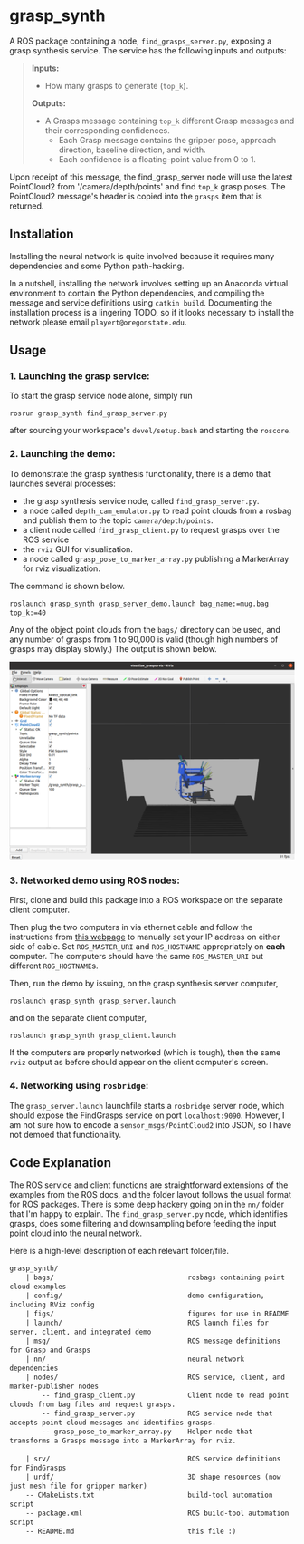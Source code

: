 # grasp_synth
A ROS package containing a node, `find_grasps_server.py`, exposing a grasp synthesis service. 
The service has the following inputs and outputs:

> **Inputs:**
>
> * How many grasps to generate (`top_k`).
>
> **Outputs:**
> * A Grasps message containing `top_k` different Grasp messages and their corresponding confidences.
>   * Each Grasp message contains the gripper pose, approach direction, baseline direction, and width.
>   * Each confidence is a floating-point value from 0 to 1.

Upon receipt of this message, the find_grasp_server node will use the latest PointCloud2 from '/camera/depth/points' and find `top_k` grasp poses. The PointCloud2 message's header is copied into the `grasps` item that is returned.

## Installation
Installing the neural network is quite involved because it requires many dependencies and some Python 
path-hacking.

In a nutshell, installing the network involves setting up an Anaconda virtual environment to contain
the Python dependencies, and compiling the message and service definitions using `catkin build`. 
Documenting the installation process is a lingering TODO, so if it looks necessary to install the network 
please email `playert@oregonstate.edu`.

## Usage

### 1. Launching the grasp service:
To start the grasp service node alone, simply run
```
rosrun grasp_synth find_grasp_server.py
```
after sourcing your workspace's `devel/setup.bash` and starting the `roscore`.

### 2. Launching the demo:
To demonstrate the grasp synthesis functionality, there is a demo that launches several processes:
* the grasp synthesis service node, called `find_grasp_server.py`.
* a node called `depth_cam_emulator.py` to read point clouds from a rosbag and publish them to the topic `camera/depth/points`.
* a client node called `find_grasp_client.py` to request grasps over the ROS service
* the `rviz` GUI for visualization.
* a node called `grasp_pose_to_marker_array.py` publishing a MarkerArray for rviz visualization.

The command is shown below.

```
roslaunch grasp_synth grasp_server_demo.launch bag_name:=mug.bag top_k:=40
```
Any of the object point clouds from the `bags/` directory can be used, and any number of
grasps from 1 to 90,000 is valid (though high numbers of grasps may display slowly.) The output is shown below.

![rviz output](figs/rviz.png)

### 3. Networked demo using ROS nodes:
First, clone and build this package into a ROS workspace on the separate client computer.

Then plug the two computers in via ethernet cable and follow the instructions from [this webpage](https://github.com/brennanyama/RobotOperatingSystem/wiki/ROS-network-setup-between-two-devices-via-ethernet-cable)
to manually set your IP address on either side of cable. Set `ROS_MASTER_URI` and `ROS_HOSTNAME`
appropriately on **each** computer. The computers should have the same `ROS_MASTER_URI` but
different `ROS_HOSTNAME`s. 

Then, run the demo by issuing, on the grasp synthesis server computer,
```
roslaunch grasp_synth grasp_server.launch
```

and on the separate client computer,
```
roslaunch grasp_synth grasp_client.launch
```

If the computers are properly networked (which is tough), then the same `rviz` output as before
should appear on the client computer's screen.

### 4. Networking using `rosbridge`:
The `grasp_server.launch` launchfile starts a `rosbridge` server node, which should expose the FindGrasps service on port
`localhost:9090`. However, I am not sure how to encode a `sensor_msgs/PointCloud2` into JSON, so I have not demoed that
functionality.

## Code Explanation

The ROS service and client functions are straightforward extensions of the examples
from the ROS docs, and the folder layout follows the usual format for ROS packages.
There is some deep hackery going on in the `nn/` folder that I'm happy to explain.
The `find_grasp_server.py` node, which identifies grasps, does some filtering and
downsampling before feeding the input point cloud into the neural network.

Here is a high-level description of each relevant folder/file. 

```
grasp_synth/
    | bags/                                 rosbags containing point cloud examples
    | config/                               demo configuration, including RViz config
    | figs/                                 figures for use in README
    | launch/                               ROS launch files for server, client, and integrated demo
    | msg/                                  ROS message definitions for Grasp and Grasps
    | nn/                                   neural network dependencies
    | nodes/                                ROS service, client, and marker-publisher nodes
        -- find_grasp_client.py             Client node to read point clouds from bag files and request grasps.
        -- find_grasp_server.py             ROS service node that accepts point cloud messages and identifies grasps.
        -- grasp_pose_to_marker_array.py    Helper node that transforms a Grasps message into a MarkerArray for rviz.

    | srv/                                  ROS service definitions for FindGrasps
    | urdf/                                 3D shape resources (now just mesh file for gripper marker)
    -- CMakeLists.txt                       build-tool automation script
    -- package.xml                          ROS build-tool automation script
    -- README.md                            this file :)
```
